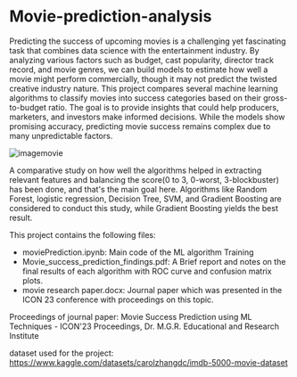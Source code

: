 # Movie-prediction-analysis

Predicting the success of upcoming movies is a challenging yet fascinating task that combines data science with the entertainment industry. By analyzing various factors such as budget, cast popularity, director track record, and movie genres, we can build models to estimate how well a movie might perform commercially, though it may not predict the twisted creative industry nature. This project compares several machine learning algorithms to classify movies into success categories based on their gross-to-budget ratio. The goal is to provide insights that could help producers, marketers, and investors make informed decisions. While the models show promising accuracy, predicting movie success remains complex due to many unpredictable factors.

![imagemovie](https://github.com/user-attachments/assets/0541eaea-2af7-4b8a-8b28-4c1f46dd5875)

A comparative study on how well the algorithms helped in extracting relevant features and balancing the score(0 to 3, 0-worst, 3-blockbuster) has been done, and that's the main goal here. Algorithms like Random Forest, logistic regression, Decision Tree, SVM, and Gradient Boosting are considered to conduct this study, while Gradient Boosting yields the best result.

This project contains the following files:

- moviePrediction.ipynb: Main code of the ML algorithm Training
- Movie_success_prediction_findings.pdf: A Brief report and notes on the final results of each algorithm with ROC curve and confusion matrix plots.
- movie research paper.docx: Journal paper which was presented in the ICON 23 conference with proceedings on this topic.


Proceedings of journal paper:
Movie Success Prediction using ML Techniques - ICON'23 Proceedings, Dr. M.G.R. Educational and
Research Institute 

dataset used for the project: https://www.kaggle.com/datasets/carolzhangdc/imdb-5000-movie-dataset



